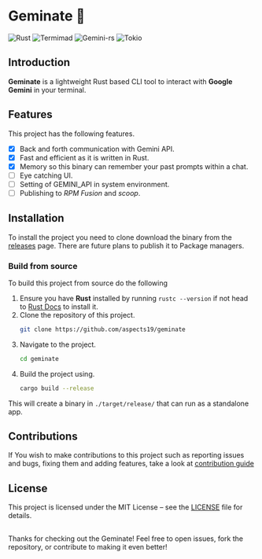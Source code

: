 # Geminate 🌱
![Rust](https://img.shields.io/badge/Rust-v1.76.0-orange?style=flat&logo=rust&logoColor=white)
![Termimad](https://img.shields.io/badge/Termimad-v0.31.2-blue?style=flat&logo=terminal&logoColor=white)
![Gemini-rs](https://img.shields.io/badge/Gemini--rs-v0.4.2-purple?style=flat&logo=google-gemini&logoColor=white)
![Tokio](https://img.shields.io/badge/Tokio-v1.43.0-red?style=flat&logo=lightning&logoColor=white)

## Introduction 

**Geminate** is a lightweight Rust based CLI tool to interact with **Google Gemini** in your terminal. 

## Features
This project has the following features.

- [x] Back and forth communication with Gemini API.
- [x] Fast and efficient as it is written in Rust.
- [x] Memory so this binary can remember your past prompts within a chat.
- [ ] Eye catching UI.
- [ ] Setting of GEMINI_API in system environment.
- [ ] Publishing to *RPM Fusion* and *scoop*.

## Installation 

To install the project you need to clone download the binary from the [releases](https://github.com/aspects19/geminate/releases/tag/bin) page.
There are future plans to publish it to Package managers.

### Build from source

To build this project from source do the following
1. Ensure you have **Rust** installed by running `rustc --version` if not head to [Rust Docs](https://www.rust-lang.org/tools/install) to install it.
2. Clone the repository of this project.
    ``` sh
    git clone https://github.com/aspects19/geminate
    ```
3. Navigate to the project.
    ``` sh
    cd geminate
    ```
4. Build the project using.
    ``` sh
    cargo build --release
    ```

This will create a binary in `./target/release/` that can run as a standalone app.

## Contributions

If You wish to make contributions to this project such as reporting issues and bugs, fixing them and adding features, take a look at [contribution guide](https://github.com/aspects19/geminate/blob/main/CONTRIBUTING.md)

## License

This project is licensed under the MIT License – see the [LICENSE](https://github.com/aspects19/geminate/blob/main/LICENSE) file for details.

##

Thanks for checking out the Geminate! Feel free to open issues, fork the repository, or contribute to making it even better!
